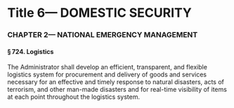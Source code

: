
# Title 6— DOMESTIC SECURITY
### CHAPTER 2— NATIONAL EMERGENCY MANAGEMENT
#### § 724. Logistics

The Administrator shall develop an efficient, transparent, and flexible logistics system for procurement and delivery of goods and services necessary for an effective and timely response to natural disasters, acts of terrorism, and other man-made disasters and for real-time visibility of items at each point throughout the logistics system.
